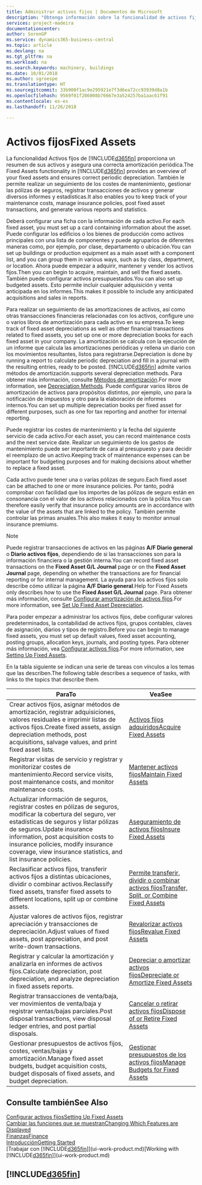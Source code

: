 ```yaml
---
title: Administrar activos fijos | Documentos de Microsoft
description: "Obtenga información sobre la funcionalidad de activos fijos y obtenga un resumen de cómo trabajar con activos fijos."
services: project-madeira
documentationcenter: 
author: SorenGP
ms.service: dynamics365-business-central
ms.topic: article
ms.devlang: na
ms.tgt_pltfrm: na
ms.workload: na
ms.search.keywords: machinery, buildings
ms.date: 10/01/2018
ms.author: sgroespe
ms.translationtype: HT
ms.sourcegitcommit: 33b900f1ac9e295921e7f3d6ea72cc93939d8a1b
ms.openlocfilehash: 9569f01f286008b76667e3a524257ba1aac61f91
ms.contentlocale: es-es
ms.lasthandoff: 11/26/2018

---
```

# <a name="fixed-assets"></a><span data-ttu-id="4cecd-103">Activos fijos</span><span class="sxs-lookup"><span data-stu-id="4cecd-103">Fixed Assets</span></span>
<span data-ttu-id="4cecd-104">La funcionalidad Activos fijos de [!INCLUDE[d365fin](includes/d365fin_md.md)] proporciona un resumen de sus activos y asegura una correcta amortización periódica.</span><span class="sxs-lookup"><span data-stu-id="4cecd-104">The Fixed Assets functionality in [!INCLUDE[d365fin](includes/d365fin_md.md)] provides an overview of your fixed assets and ensures correct periodic depreciation.</span></span> <span data-ttu-id="4cecd-105">También le permite realizar un seguimiento de los costes de mantenimiento, gestionar las pólizas de seguros, registrar transacciones de activos y generar diversos informes y estadísticas.</span><span class="sxs-lookup"><span data-stu-id="4cecd-105">It also enables you to keep track of your maintenance costs, manage insurance policies, post fixed asset transactions, and generate various reports and statistics.</span></span>

<span data-ttu-id="4cecd-106">Deberá configurar una ficha con la información de cada activo.</span><span class="sxs-lookup"><span data-stu-id="4cecd-106">For each fixed asset, you must set up a card containing information about the asset.</span></span> <span data-ttu-id="4cecd-107">Puede configurar los edificios o los bienes de producción como activos principales con una lista de componentes y puede agruparlos de diferentes maneras como, por ejemplo, por clase, departamento o ubicación.</span><span class="sxs-lookup"><span data-stu-id="4cecd-107">You can set up buildings or production equipment as a main asset with a component list, and you can group them in various ways, such as by class, department, or location.</span></span> <span data-ttu-id="4cecd-108">Ahora puede empezar a adquirir, mantener y vender los activos fijos.</span><span class="sxs-lookup"><span data-stu-id="4cecd-108">Then you can begin to acquire, maintain, and sell the fixed assets.</span></span> <span data-ttu-id="4cecd-109">También puede configurar activos presupuestados.</span><span class="sxs-lookup"><span data-stu-id="4cecd-109">You can also set up budgeted assets.</span></span> <span data-ttu-id="4cecd-110">Esto permite incluir cualquier adquisición y venta anticipada en los informes.</span><span class="sxs-lookup"><span data-stu-id="4cecd-110">This makes it possible to include any anticipated acquisitions and sales in reports.</span></span>

<span data-ttu-id="4cecd-111">Para realizar un seguimiento de las amortizaciones de activos, así como otras transacciones financieras relacionadas con los activos, configure uno o varios libros de amortización para cada activo en su empresa.</span><span class="sxs-lookup"><span data-stu-id="4cecd-111">To keep track of fixed asset depreciations as well as other financial transactions related to fixed assets, you set up one or more depreciation books for each fixed asset in your company.</span></span> <span data-ttu-id="4cecd-112">La amortización se calcula con la ejecución de un informe que calcula las amortizaciones periódicas y rellena un diario con los movimientos resultantes, listos para registrarse.</span><span class="sxs-lookup"><span data-stu-id="4cecd-112">Depreciation is done by running a report to calculate periodic depreciation and fill in a journal with the resulting entries, ready to be posted.</span></span> [!INCLUDE[d365fin](includes/d365fin_md.md)] <span data-ttu-id="4cecd-113">admite varios métodos de amortización.</span><span class="sxs-lookup"><span data-stu-id="4cecd-113">supports several depreciation methods.</span></span> <span data-ttu-id="4cecd-114">Para obtener más información, consulte [Métodos de amortización](fa-depreciation-methods.md).</span><span class="sxs-lookup"><span data-stu-id="4cecd-114">For more information, see [Depreciation Methods](fa-depreciation-methods.md).</span></span> <span data-ttu-id="4cecd-115">Puede configurar varios libros de amortización de activos para propósitos distintos, por ejemplo, uno para la notificación de impuestos y otro para la elaboración de informes internos.</span><span class="sxs-lookup"><span data-stu-id="4cecd-115">You can set up multiple depreciation books per fixed asset for different purposes, such as one for tax reporting and another for internal reporting.</span></span>

<span data-ttu-id="4cecd-116">Puede registrar los costes de mantenimiento y la fecha del siguiente servicio de cada activo.</span><span class="sxs-lookup"><span data-stu-id="4cecd-116">For each asset, you can record maintenance costs and the next service date.</span></span> <span data-ttu-id="4cecd-117">Realizar un seguimiento de los gastos de mantenimiento puede ser importante de cara al presupuesto y para decidir el reemplazo de un activo.</span><span class="sxs-lookup"><span data-stu-id="4cecd-117">Keeping track of maintenance expenses can be important for budgeting purposes and for making decisions about whether to replace a fixed asset.</span></span>

<span data-ttu-id="4cecd-118">Cada activo puede tener una o varias pólizas de seguro.</span><span class="sxs-lookup"><span data-stu-id="4cecd-118">Each fixed asset can be attached to one or more insurance policies.</span></span> <span data-ttu-id="4cecd-119">Por tanto, podrá comprobar con facilidad que los importes de las pólizas de seguro están en consonancia con el valor de los activos relacionados con la póliza.</span><span class="sxs-lookup"><span data-stu-id="4cecd-119">You can therefore easily verify that insurance policy amounts are in accordance with the value of the assets that are linked to the policy.</span></span> <span data-ttu-id="4cecd-120">También permite controlar las primas anuales.</span><span class="sxs-lookup"><span data-stu-id="4cecd-120">This also makes it easy to monitor annual insurance premiums.</span></span>

> [!NOTE]  
>   <span data-ttu-id="4cecd-121">Puede registrar transacciones de activos en las páginas **A/F Diario general** o **Diario activos fijos**, dependiendo de si las transacciones son para la información financiera o la gestión interna.</span><span class="sxs-lookup"><span data-stu-id="4cecd-121">You can record fixed asset transactions on the **Fixed Asset G/L Journal** page or on the **Fixed Asset Journal** page, depending on whether the transactions are for financial reporting or for internal management.</span></span> <span data-ttu-id="4cecd-122">La ayuda para los activos fijos solo describe cómo utilizar la página **A/F Diario general**.</span><span class="sxs-lookup"><span data-stu-id="4cecd-122">Help for Fixed Assets only describes how to use the **Fixed Asset G/L Journal** page.</span></span> <span data-ttu-id="4cecd-123">Para obtener más información, consulte [Configurar amortización de activos fijos](fa-how-setup-depreciation.md).</span><span class="sxs-lookup"><span data-stu-id="4cecd-123">For more information, see [Set Up Fixed Asset Depreciation](fa-how-setup-depreciation.md).</span></span>

<span data-ttu-id="4cecd-124">Para poder empezar a administrar los activos fijos, debe configurar valores predeterminados, la contabilidad de activos fijos, grupos contables, claves de asignación, diarios y tipos de registro.</span><span class="sxs-lookup"><span data-stu-id="4cecd-124">Before you can begin to manage fixed assets, you must set up default values, fixed asset accounting, posting groups, allocation keys, journals, and posting types.</span></span> <span data-ttu-id="4cecd-125">Para obtener más información, vea [Configurar activos fijos](fa-setup.md).</span><span class="sxs-lookup"><span data-stu-id="4cecd-125">For more information, see [Setting Up Fixed Assets](fa-setup.md).</span></span>

<span data-ttu-id="4cecd-126">En la tabla siguiente se indican una serie de tareas con vínculos a los temas que las describen.</span><span class="sxs-lookup"><span data-stu-id="4cecd-126">The following table describes a sequence of tasks, with links to the topics that describe them.</span></span>

| <span data-ttu-id="4cecd-127">Para</span><span class="sxs-lookup"><span data-stu-id="4cecd-127">To</span></span> | <span data-ttu-id="4cecd-128">Vea</span><span class="sxs-lookup"><span data-stu-id="4cecd-128">See</span></span> |
| --- | --- |
| <span data-ttu-id="4cecd-129">Crear activos fijos, asignar métodos de amortización, registrar adquisiciones, valores residuales e imprimir listas de activos fijos.</span><span class="sxs-lookup"><span data-stu-id="4cecd-129">Create fixed assets, assign depreciation methods, post acquisitions, salvage values, and print fixed asset lists.</span></span> |[<span data-ttu-id="4cecd-130">Activos fijos adquiridos</span><span class="sxs-lookup"><span data-stu-id="4cecd-130">Acquire Fixed Assets</span></span>](fa-how-acquire.md) |
| <span data-ttu-id="4cecd-131">Registrar visitas de servicio y registrar y monitorizar costes de mantenimiento.</span><span class="sxs-lookup"><span data-stu-id="4cecd-131">Record service visits, post maintenance costs, and monitor maintenance costs.</span></span> |[<span data-ttu-id="4cecd-132">Mantener activos fijos</span><span class="sxs-lookup"><span data-stu-id="4cecd-132">Maintain Fixed Assets</span></span>](fa-how-maintain.md) |
| <span data-ttu-id="4cecd-133">Actualizar información de seguros, registrar costes en pólizas de seguros, modificar la cobertura del seguro, ver estadísticas de seguros y listar pólizas de seguros.</span><span class="sxs-lookup"><span data-stu-id="4cecd-133">Update insurance information, post acquisition costs to insurance policies, modify insurance coverage, view insurance statistics, and list insurance policies.</span></span> |[<span data-ttu-id="4cecd-134">Aseguramiento de activos fijos</span><span class="sxs-lookup"><span data-stu-id="4cecd-134">Insure Fixed Assets</span></span>](fa-how-insure.md) |
| <span data-ttu-id="4cecd-135">Reclasificar activos fijos, transferir activos fijos a distintas ubicaciones, dividir o combinar activos.</span><span class="sxs-lookup"><span data-stu-id="4cecd-135">Reclassify fixed assets, transfer fixed assets to different locations, split up or combine assets.</span></span> |[<span data-ttu-id="4cecd-136">Permite transferir, dividir o combinar activos fijos</span><span class="sxs-lookup"><span data-stu-id="4cecd-136">Transfer, Split, or Combine Fixed Assets</span></span>](fa-how-trans-split-combine.md) |
| <span data-ttu-id="4cecd-137">Ajustar valores de activos fijos, registrar apreciación y transacciones de depreciación.</span><span class="sxs-lookup"><span data-stu-id="4cecd-137">Adjust values of fixed assets, post appreciation, and post write-down transactions.</span></span> |[<span data-ttu-id="4cecd-138">Revalorizar activos fijos</span><span class="sxs-lookup"><span data-stu-id="4cecd-138">Revalue Fixed Assets</span></span>](fa-how-revalue.md) |
| <span data-ttu-id="4cecd-139">Registrar y calcular la amortización y analizarla en informes de activos fijos.</span><span class="sxs-lookup"><span data-stu-id="4cecd-139">Calculate depreciation, post depreciation, and  analyze depreciation in fixed assets reports.</span></span> |[<span data-ttu-id="4cecd-140">Depreciar o amortizar activos fijos</span><span class="sxs-lookup"><span data-stu-id="4cecd-140">Depreciate or Amortize Fixed Assets</span></span>](fa-how-depreciate-amortize.md) |
| <span data-ttu-id="4cecd-141">Registrar transacciones de venta/baja, ver movimientos de venta/baja y registrar ventas/bajas parciales.</span><span class="sxs-lookup"><span data-stu-id="4cecd-141">Post disposal transactions, view disposal ledger entries, and post partial disposals.</span></span> |[<span data-ttu-id="4cecd-142">Cancelar o retirar activos fijos</span><span class="sxs-lookup"><span data-stu-id="4cecd-142">Dispose of or Retire Fixed Assets</span></span>](fa-how-dispose-retire.md) |
| <span data-ttu-id="4cecd-143">Gestionar presupuestos de activos fijos, costes, ventas/bajas y amortización.</span><span class="sxs-lookup"><span data-stu-id="4cecd-143">Manage fixed asset budgets, budget acquisition costs, budget disposals of fixed assets, and budget depreciation.</span></span> |[<span data-ttu-id="4cecd-144">Gestionar presupuestos de los activos fijos</span><span class="sxs-lookup"><span data-stu-id="4cecd-144">Manage Budgets for Fixed Assets</span></span>](fa-how-manage-budgets.md) |

## <a name="see-also"></a><span data-ttu-id="4cecd-145">Consulte también</span><span class="sxs-lookup"><span data-stu-id="4cecd-145">See Also</span></span>
[<span data-ttu-id="4cecd-146">Configurar activos fijos</span><span class="sxs-lookup"><span data-stu-id="4cecd-146">Setting Up Fixed Assets</span></span>](fa-setup.md)  
[<span data-ttu-id="4cecd-147">Cambiar las funciones que se muestran</span><span class="sxs-lookup"><span data-stu-id="4cecd-147">Changing Which Features are Displayed</span></span>](ui-experiences.md)  
[<span data-ttu-id="4cecd-148">Finanzas</span><span class="sxs-lookup"><span data-stu-id="4cecd-148">Finance</span></span>](finance.md)  
[<span data-ttu-id="4cecd-149">Introducción</span><span class="sxs-lookup"><span data-stu-id="4cecd-149">Getting Started</span></span>](product-get-started.md)  
<span data-ttu-id="4cecd-150">[Trabajar con [!INCLUDE[d365fin](includes/d365fin_md.md)]](ui-work-product.md)</span><span class="sxs-lookup"><span data-stu-id="4cecd-150">[Working with [!INCLUDE[d365fin](includes/d365fin_md.md)]](ui-work-product.md)</span></span>

## [!INCLUDE[d365fin](includes/free_trial_md.md)]  
 

